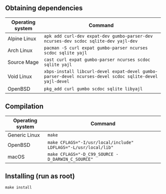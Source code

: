 ## Obtaining dependencies

| Operating system | Command                                                                                                 |
|------------------|---------------------------------------------------------------------------------------------------------|
| Alpine Linux     | `apk add curl-dev expat-dev gumbo-parser-dev ncurses-dev scdoc sqlite-dev yajl-dev`                     |
| Arch Linux       | `pacman -S curl expat gumbo-parser ncurses scdoc sqlite yajl`                                           |
| Source Mage      | `cast curl expat gumbo-parser ncurses scdoc sqlite yajl`                                                |
| Void Linux       | `xbps-install libcurl-devel expat-devel gumbo-parser-devel ncurses-devel scdoc sqlite-devel yajl-devel` |
| OpenBSD          | `pkg_add curl gumbo scdoc sqlite libyajl`                                                               |

## Compilation

| Operating system | Command                                                         |
|------------------|-----------------------------------------------------------------|
| Generic Linux    | `make`                                                          |
| OpenBSD          | `make CFLAGS="-I/usr/local/include" LDFLAGS="-L/usr/local/lib"` |
| macOS            | `make CFLAGS="-D_C99_SOURCE -D_DARWIN_C_SOURCE"`                |

## Installing (run as root)

```
make install
```
